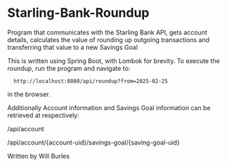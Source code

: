 # Starling-Bank-Roundup
Program that communicates with the Starling Bank API, gets account details, calculates the value of rounding up outgoing transactions and transferring that value to a new Savings Goal

This is written using Spring Boot, with Lombok for brevity. To execute the roundup, run the program and navigate to:

      http://localhost:8080/api/roundup?from=2025-02-25
      
in the browser.

      
Additionally Account information and Savings Goal information can be retrieved at respectively:

/api/account

/api/account/{account-uid}/savings-goal/{saving-goal-uid}


Written by Will Burles
